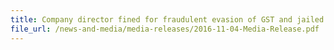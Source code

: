 ```yaml
---
title: Company director fined for fraudulent evasion of GST and jailed for furnishing false information to Singapore Customs
file_url: /news-and-media/media-releases/2016-11-04-Media-Release.pdf
---
```

